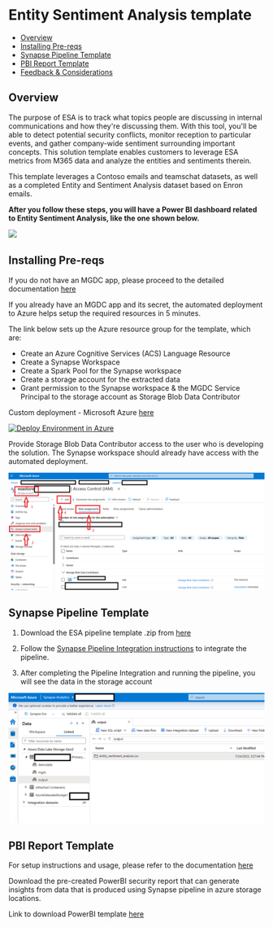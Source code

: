 # Entity Sentiment Analysis template

- [Overview](#Overview)
- [Installing Pre-reqs](#Installing-Pre-reqs)
- [Synapse Pipeline Template](#Synapse-Pipeline-Template)
- [PBI Report Template](#PBI-Report-Template)
- [Feedback & Considerations](#Feedback-&-Considerations)


## Overview

The purpose of ESA is to track what topics people are discussing in internal communications and how they're discussing them. With this tool, you'll be able to detect potential security conflicts, monitor reception to particular events, and gather company-wide sentiment surrounding important concepts. This solution template enables customers to leverage ESA metrics from M365 data and analyze the entities and sentiments therein.

This template leverages a Contoso emails and teamschat datasets, as well as a completed Entity and Sentiment Analysis dataset based on Enron emails.

**After you follow these steps, you will have a Power BI dashboard related to Entity Sentiment Analysis, like the one shown below.**

![](https://github.com/v-travhanes/dataconnect-solutions/blob/3c86c07cec44d809553c4c305c7241a03ecb5ae4/solutions/esa/Images/Welcome%20Page.png) 

## Installing Pre-reqs

If you do not have an MGDC app, please proceed to the detailed documentation [here](https://github.com/v-travhanes/dataconnect-solutions/blob/main/solutions/esa/PreRequisites/README.md)  

If you already have an MGDC app and its secret, the automated deployment to Azure helps setup the required resources in 5 minutes. 

The link below sets up the Azure resource group for the template, which are:

- Create an Azure Cognitive Services (ACS) Language Resource
- Create a Synapse Workspace
- Create a Spark Pool for the Synapse workspace
- Create a storage account for the extracted data
- Grant permission to the Synapse workspace & the MGDC Service Principal to the storage account as Storage Blob Data Contributor

Custom deployment - Microsoft Azure [here](https://portal.azure.com/#create/Microsoft.Template/uri/https%3A%2F%2Fraw.githubusercontent.com%2Fv-travhanes%2Fdataconnect-solutions%2Fmain%2Fsolutions%2Fesa%2FARMTemplate%2Fazuredeploy.json)

<a href="https://portal.azure.com/#create/Microsoft.Template/uri/https%3A%2F%2Fraw.githubusercontent.com%2Fv-travhanes%2Fdataconnect-solutions%2Fmain%2Fsolutions%2Fesa%2FARMTemplate%2Fazuredeploy.json"><img src="https://camo.githubusercontent.com/bad3d579584bd4996af60a96735a0fdcb9f402933c139cc6c4c4a4577576411f/68747470733a2f2f616b612e6d732f6465706c6f79746f617a757265627574746f6e" alt="Deploy Environment in Azure" /></a>

Provide Storage Blob Data Contributor access to the user who is developing the solution. The Synapse workspace should already have access with the automated deployment. 

![](Images/storageBlobDataContributorAccessPicture1.png)


## Synapse Pipeline Template

1.  Download the ESA pipeline template .zip from [here](https://github.com/v-travhanes/dataconnect-solutions/tree/main/solutions/esa/SynapsePipelineTemplate)

2.  Follow the [Synapse Pipeline Integration instructions](https://github.com/v-travhanes/dataconnect-solutions/blob/main/solutions/esa/Synapse%20Pipeline%20Integration/README.md) to integrate the pipeline. 

3.  After completing the Pipeline Integration and running the pipeline, you will see the data in the storage account

![](Images/ADLOutputContainer.png)

## **PBI Report Template**

For setup instructions and usage, please refer to the documentation [here](https://github.com/v-travhanes/dataconnect-solutions/tree/main/solutions/esa/PBItemplate) 

Download the pre-created PowerBI security report that can generate insights from data that is produced using Synapse pipeline in azure storage locations. 

Link to download PowerBI template [here](https://github.com/v-travhanes/dataconnect-solutions/tree/main/solutions/esa/PBItemplate)

